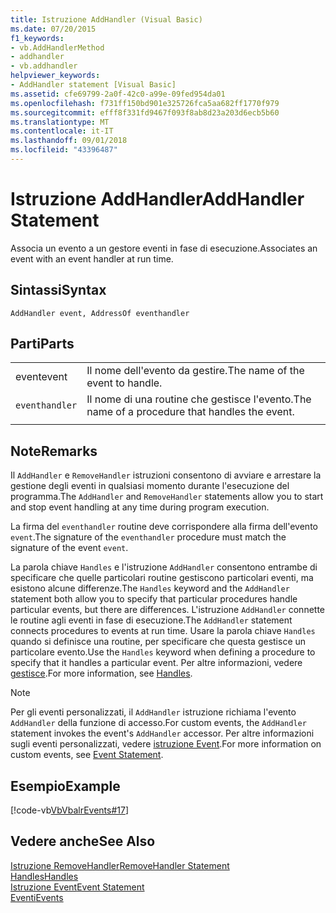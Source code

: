 ```yaml
---
title: Istruzione AddHandler (Visual Basic)
ms.date: 07/20/2015
f1_keywords:
- vb.AddHandlerMethod
- addhandler
- vb.addhandler
helpviewer_keywords:
- AddHandler statement [Visual Basic]
ms.assetid: cfe69799-2a0f-42c0-a99e-09fed954da01
ms.openlocfilehash: f731ff150bd901e325726fca5aa682ff1770f979
ms.sourcegitcommit: efff8f331fd9467f093f8ab8d23a203d6ecb5b60
ms.translationtype: MT
ms.contentlocale: it-IT
ms.lasthandoff: 09/01/2018
ms.locfileid: "43396487"
---
```

# <a name="addhandler-statement"></a><span data-ttu-id="39973-102">Istruzione AddHandler</span><span class="sxs-lookup"><span data-stu-id="39973-102">AddHandler Statement</span></span>
<span data-ttu-id="39973-103">Associa un evento a un gestore eventi in fase di esecuzione.</span><span class="sxs-lookup"><span data-stu-id="39973-103">Associates an event with an event handler at run time.</span></span>  
  
## <a name="syntax"></a><span data-ttu-id="39973-104">Sintassi</span><span class="sxs-lookup"><span data-stu-id="39973-104">Syntax</span></span>  
  
```  
AddHandler event, AddressOf eventhandler  
```  
  
## <a name="parts"></a><span data-ttu-id="39973-105">Parti</span><span class="sxs-lookup"><span data-stu-id="39973-105">Parts</span></span>  
|||
|---|---|
|<span data-ttu-id="39973-106">event</span><span class="sxs-lookup"><span data-stu-id="39973-106">event</span></span>|<span data-ttu-id="39973-107">Il nome dell'evento da gestire.</span><span class="sxs-lookup"><span data-stu-id="39973-107">The name of the event to handle.</span></span>|  
|`eventhandler`|<span data-ttu-id="39973-108">Il nome di una routine che gestisce l'evento.</span><span class="sxs-lookup"><span data-stu-id="39973-108">The name of a procedure that handles the event.</span></span>|
|||
  
## <a name="remarks"></a><span data-ttu-id="39973-109">Note</span><span class="sxs-lookup"><span data-stu-id="39973-109">Remarks</span></span>  
 <span data-ttu-id="39973-110">Il `AddHandler` e `RemoveHandler` istruzioni consentono di avviare e arrestare la gestione degli eventi in qualsiasi momento durante l'esecuzione del programma.</span><span class="sxs-lookup"><span data-stu-id="39973-110">The `AddHandler` and `RemoveHandler` statements allow you to start and stop event handling at any time during program execution.</span></span>  
  
 <span data-ttu-id="39973-111">La firma del `eventhandler` routine deve corrispondere alla firma dell'evento `event`.</span><span class="sxs-lookup"><span data-stu-id="39973-111">The signature of the `eventhandler` procedure must match the signature of the event `event`.</span></span>  
  
 <span data-ttu-id="39973-112">La parola chiave `Handles` e l'istruzione `AddHandler` consentono entrambe di specificare che quelle particolari routine gestiscono particolari eventi, ma esistono alcune differenze.</span><span class="sxs-lookup"><span data-stu-id="39973-112">The `Handles` keyword and the `AddHandler` statement both allow you to specify that particular procedures handle particular events, but there are differences.</span></span> <span data-ttu-id="39973-113">L'istruzione `AddHandler` connette le routine agli eventi in fase di esecuzione.</span><span class="sxs-lookup"><span data-stu-id="39973-113">The `AddHandler` statement connects procedures to events at run time.</span></span> <span data-ttu-id="39973-114">Usare la parola chiave `Handles` quando si definisce una routine, per specificare che questa gestisce un particolare evento.</span><span class="sxs-lookup"><span data-stu-id="39973-114">Use the `Handles` keyword when defining a procedure to specify that it handles a particular event.</span></span> <span data-ttu-id="39973-115">Per altre informazioni, vedere [gestisce](../../../visual-basic/language-reference/statements/handles-clause.md).</span><span class="sxs-lookup"><span data-stu-id="39973-115">For more information, see [Handles](../../../visual-basic/language-reference/statements/handles-clause.md).</span></span>  
  
> [!NOTE]
>  <span data-ttu-id="39973-116">Per gli eventi personalizzati, il `AddHandler` istruzione richiama l'evento `AddHandler` della funzione di accesso.</span><span class="sxs-lookup"><span data-stu-id="39973-116">For custom events, the `AddHandler` statement invokes the event's `AddHandler` accessor.</span></span> <span data-ttu-id="39973-117">Per altre informazioni sugli eventi personalizzati, vedere [istruzione Event](../../../visual-basic/language-reference/statements/event-statement.md).</span><span class="sxs-lookup"><span data-stu-id="39973-117">For more information on custom events, see [Event Statement](../../../visual-basic/language-reference/statements/event-statement.md).</span></span>  
  
## <a name="example"></a><span data-ttu-id="39973-118">Esempio</span><span class="sxs-lookup"><span data-stu-id="39973-118">Example</span></span>  
 [!code-vb[VbVbalrEvents#17](../../../visual-basic/language-reference/statements/codesnippet/VisualBasic/addhandler-statement_1.vb)]  
  
## <a name="see-also"></a><span data-ttu-id="39973-119">Vedere anche</span><span class="sxs-lookup"><span data-stu-id="39973-119">See Also</span></span>  
 [<span data-ttu-id="39973-120">Istruzione RemoveHandler</span><span class="sxs-lookup"><span data-stu-id="39973-120">RemoveHandler Statement</span></span>](../../../visual-basic/language-reference/statements/removehandler-statement.md)  
 [<span data-ttu-id="39973-121">Handles</span><span class="sxs-lookup"><span data-stu-id="39973-121">Handles</span></span>](../../../visual-basic/language-reference/statements/handles-clause.md)  
 [<span data-ttu-id="39973-122">Istruzione Event</span><span class="sxs-lookup"><span data-stu-id="39973-122">Event Statement</span></span>](../../../visual-basic/language-reference/statements/event-statement.md)  
 [<span data-ttu-id="39973-123">Eventi</span><span class="sxs-lookup"><span data-stu-id="39973-123">Events</span></span>](../../../visual-basic/programming-guide/language-features/events/index.md)
